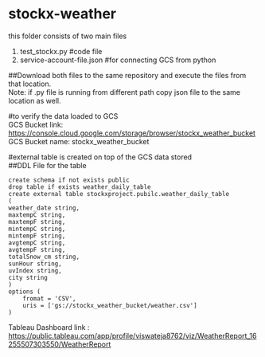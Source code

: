 # stockx-weather
this folder consists of two main files
1. test_stockx.py #code file
2. service-account-file.json #for connecting GCS from python

##Download both files to the same repository and execute the files from that location.  
Note: if .py file is running from different path copy json file to the same location as well.

#to verify the data loaded to GCS  
GCS Bucket link: https://console.cloud.google.com/storage/browser/stockx_weather_bucket  
GCS Bucket name: stockx_weather_bucket

#external table is created on top of the GCS data stored  
##DDL File for the table  
```
create schema if not exists public
drop table if exists weather_daily_table
create external table stockxproject.pubilc.weather_daily_table
(
weather_date string,
maxtempC string,
maxtempF string,
mintempC string,
mintempF string,
avgtempC string,
avgtempF string,
totalSnow_cm string,
sunHour string,
uvIndex string,
city string
)
options (
    fromat = 'CSV',
    uris = ['gs://stockx_weather_bucket/weather.csv']
)
```

Tableau Dashboard link :  
https://public.tableau.com/app/profile/viswateja8762/viz/WeatherReport_16255507303550/WeatherReport
